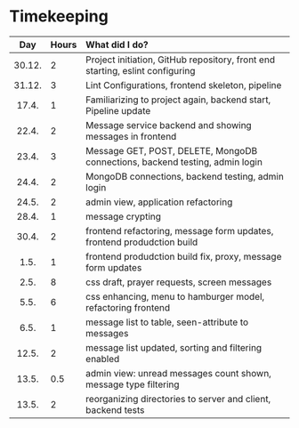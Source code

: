 # Timekeeping

| Day | Hours | What did I do?  |
| :----:|:-----| :-----|
| 30.12. | 2    | Project initiation, GitHub repository, front end starting, eslint configuring |
| 31.12. | 3    | Lint Configurations, frontend skeleton, pipeline |
| 17.4. | 1    | Familiarizing to project again, backend start, Pipeline update |
| 22.4. | 2    | Message service backend and showing messages in frontend |
| 23.4. | 3    | Message GET, POST, DELETE, MongoDB connections, backend testing, admin login |
| 24.4. | 2    | MongoDB connections, backend testing, admin login |
| 24.5. | 2    | admin view, application refactoring |
| 28.4. | 1    | message crypting |
| 30.4. | 2    | frontend refactoring, message form updates, frontend produdction build |
| 1.5. | 1    | frontend produdction build fix, proxy, message form updates |
| 2.5. | 8    | css draft, prayer requests, screen messages |
| 5.5. | 6    | css enhancing, menu to hamburger model, refactoring frontend |
| 6.5. | 1    | message list to table, seen-attribute to messages |
| 12.5. | 2    | message list updated, sorting and filtering enabled |
| 13.5. | 0.5    | admin view: unread messages count shown, message type filtering |
| 13.5. | 2    | reorganizing directories to server and client, backend tests |